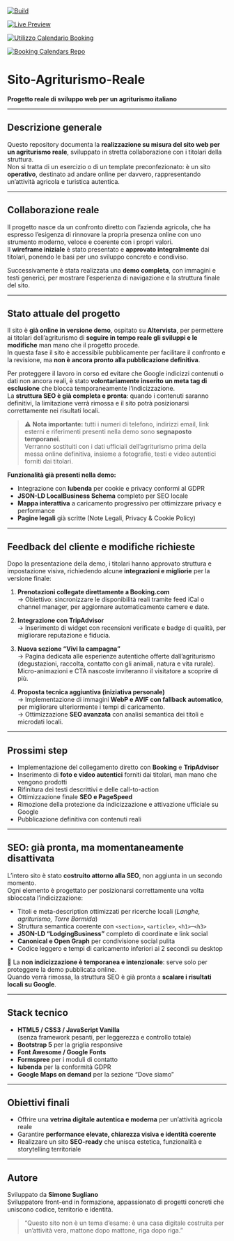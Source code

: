 [![Build](https://img.shields.io/badge/Versione-Dev%20Preview-blue)](#Stato-attuale-del-progetto)

[![Live Preview](https://img.shields.io/badge/Live%20Preview-Demo%20Online-yellow)](http://agriturismolabertorella.altervista.org)

[![Utilizzo Calendario Booking](https://img.shields.io/badge/Utilizzo%20Calendario-Booking-green?style=for-the-badge)](INFObooking.md)

[![Booking Calendars Repo](https://img.shields.io/badge/GitHub%20Repo-booking--calendar-red?logo=github&logoColor=white&style=for-the-badge)](https://github.com/simonesugliano/booking-calendar)




# Sito-Agriturismo-Reale  
**Progetto reale di sviluppo web per un agriturismo italiano**

---

## Descrizione generale

Questo repository documenta la **realizzazione su misura del sito web per un agriturismo reale**, sviluppato in stretta collaborazione con i titolari della struttura.  
Non si tratta di un esercizio o di un template preconfezionato: è un sito **operativo**, destinato ad andare online per davvero, rappresentando un’attività agricola e turistica autentica.

---

## Collaborazione reale

Il progetto nasce da un confronto diretto con l’azienda agricola, che ha espresso l’esigenza di rinnovare la propria presenza online con uno strumento moderno, veloce e coerente con i propri valori.  
Il **wireframe iniziale** è stato presentato e **approvato integralmente** dai titolari, ponendo le basi per uno sviluppo concreto e condiviso.

Successivamente è stata realizzata una **demo completa**, con immagini e testi generici, per mostrare l’esperienza di navigazione e la struttura finale del sito.

---

## Stato attuale del progetto

Il sito è **già online in versione demo**, ospitato su **Altervista**, per permettere ai titolari dell’agriturismo di **seguire in tempo reale gli sviluppi e le modifiche** man mano che il progetto procede.  
In questa fase il sito è accessibile pubblicamente per facilitare il confronto e la revisione, ma **non è ancora pronto alla pubblicazione definitiva**.

Per proteggere il lavoro in corso ed evitare che Google indicizzi contenuti o dati non ancora reali, è stato **volontariamente inserito un meta tag di esclusione** che blocca temporaneamente l’indicizzazione.  
La **struttura SEO è già completa e pronta**: quando i contenuti saranno definitivi, la limitazione verrà rimossa e il sito potrà posizionarsi correttamente nei risultati locali.

> ⚠️ **Nota importante:** tutti i numeri di telefono, indirizzi email, link esterni e riferimenti presenti nella demo sono **segnaposto temporanei**.  
> Verranno sostituiti con i dati ufficiali dell’agriturismo prima della messa online definitiva, insieme a fotografie, testi e video autentici forniti dai titolari.

**Funzionalità già presenti nella demo:**
- Integrazione con **Iubenda** per cookie e privacy conformi al GDPR  
- **JSON-LD LocalBusiness Schema** completo per SEO locale  
- **Mappa interattiva** a caricamento progressivo per ottimizzare privacy e performance  
- **Pagine legali** già scritte (Note Legali, Privacy & Cookie Policy)

---

## Feedback del cliente e modifiche richieste

Dopo la presentazione della demo, i titolari hanno approvato struttura e impostazione visiva, richiedendo alcune **integrazioni e migliorie** per la versione finale:

1. **Prenotazioni collegate direttamente a Booking.com**  
   → Obiettivo: sincronizzare le disponibilità reali tramite feed iCal o channel manager, per aggiornare automaticamente camere e date.

2. **Integrazione con TripAdvisor**  
   → Inserimento di widget con recensioni verificate e badge di qualità, per migliorare reputazione e fiducia.

3. **Nuova sezione “Vivi la campagna”**  
   → Pagina dedicata alle esperienze autentiche offerte dall’agriturismo (degustazioni, raccolta, contatto con gli animali, natura e vita rurale).  
   Micro-animazioni e CTA nascoste inviteranno il visitatore a scoprire di più.

4. **Proposta tecnica aggiuntiva (iniziativa personale)**  
   → Implementazione di immagini **WebP e AVIF con fallback automatico**, per migliorare ulteriormente i tempi di caricamento.  
   → Ottimizzazione **SEO avanzata** con analisi semantica dei titoli e microdati locali.

---

## Prossimi step

- Implementazione del collegamento diretto con **Booking** e **TripAdvisor**  
- Inserimento di **foto e video autentici** forniti dai titolari, man mano che vengono prodotti  
- Rifinitura dei testi descrittivi e delle call-to-action  
- Ottimizzazione finale **SEO e PageSpeed**  
- Rimozione della protezione da indicizzazione e attivazione ufficiale su Google  
- Pubblicazione definitiva con contenuti reali  

---

## SEO: già pronta, ma momentaneamente disattivata

L’intero sito è stato **costruito attorno alla SEO**, non aggiunta in un secondo momento.  
Ogni elemento è progettato per posizionarsi correttamente una volta sbloccata l’indicizzazione:

- Titoli e meta-description ottimizzati per ricerche locali (*Langhe, agriturismo, Torre Bormida*)  
- Struttura semantica coerente con `<section>`, `<article>`, `<h1>`–`<h3>`  
- **JSON-LD “LodgingBusiness”** completo di coordinate e link social  
- **Canonical e Open Graph** per condivisione social pulita  
- Codice leggero e tempi di caricamento inferiori ai 2 secondi su desktop  

📍 La **non indicizzazione è temporanea e intenzionale**: serve solo per proteggere la demo pubblicata online.  
Quando verrà rimossa, la struttura SEO è già pronta a **scalare i risultati locali su Google**.

---

## Stack tecnico

- **HTML5 / CSS3 / JavaScript Vanilla**  
  (senza framework pesanti, per leggerezza e controllo totale)
- **Bootstrap 5** per la griglia responsive  
- **Font Awesome / Google Fonts**  
- **Formspree** per i moduli di contatto  
- **Iubenda** per la conformità GDPR  
- **Google Maps on demand** per la sezione “Dove siamo”

---

## Obiettivi finali

- Offrire una **vetrina digitale autentica e moderna** per un’attività agricola reale  
- Garantire **performance elevate, chiarezza visiva e identità coerente**  
- Realizzare un sito **SEO-ready** che unisca estetica, funzionalità e storytelling territoriale  

---

## Autore

Sviluppato da **Simone Sugliano**  
Sviluppatore front-end in formazione, appassionato di progetti concreti che uniscono codice, territorio e identità.

> “Questo sito non è un tema d’esame: è una casa digitale costruita per un’attività vera, mattone dopo mattone, riga dopo riga.”


